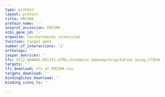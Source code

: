 ```yaml
---
type: protein
layout: protein
title: P0C5M4
protein_name: '-'
uniprot_accession: P0C5M4
ncbi_gene_id: '-'
organism: Saccharomyces cerevisiae
function: target gene
number_of_interactions: '1'
orthologs: ''
jaspar_matrices: ''
tfs: SCC2,Q04002,851761,GTRD,chromatin immunoprecipitation assay,27924024%5Buid%5D,No
targets: ''
tfs_download: tfs_of_P0C5M4.tsv
targets_download: ''
bindingSites_download: ''
binding_sites_ls: ''

---
```


